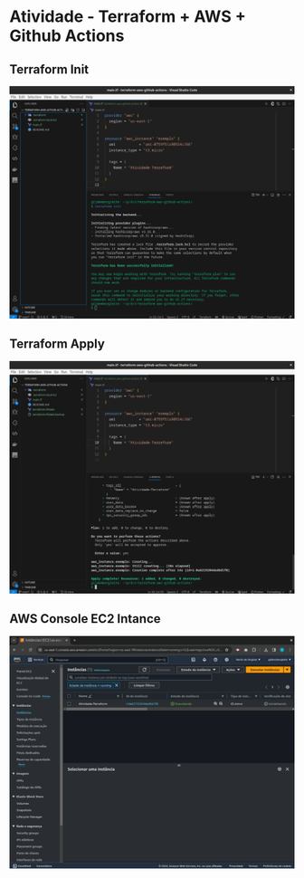 # Atividade - Terraform + AWS + Github Actions

## Terraform Init
![](prints/Screenshot%20from%202023-12-17%2019-05-01.png)

## Terraform Apply
![](prints/Screenshot%20from%202023-12-17%2019-13-28.png)

## AWS Console EC2 Intance
![](prints/Screenshot%20from%202023-12-17%2019-13-42.png)